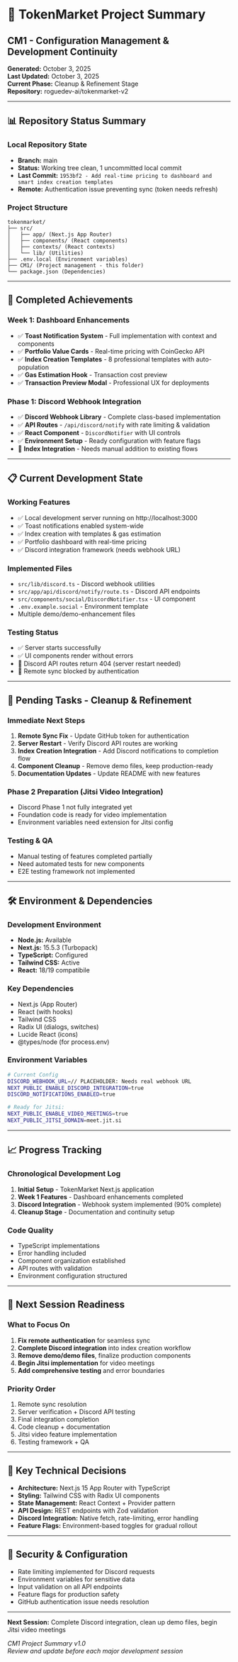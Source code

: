 # 🚀 TokenMarket Project Summary
## CM1 - Configuration Management & Development Continuity

**Generated:** October 3, 2025  
**Last Updated:** October 3, 2025  
**Current Phase:** Cleanup & Refinement Stage  
**Repository:** roguedev-ai/tokenmarket-v2

---

## 📊 **Repository Status Summary**

### **Local Repository State**
- **Branch:** main
- **Status:** Working tree clean, 1 uncommitted local commit
- **Last Commit:** `1953bf2 - Add real-time pricing to dashboard and smart index creation templates`
- **Remote:** Authentication issue preventing sync (token needs refresh)

### **Project Structure**
```
tokenmarket/
├── src/
│   ├── app/ (Next.js App Router)
│   ├── components/ (React components)
│   ├── contexts/ (React contexts)
│   └── lib/ (Utilities)
├── .env.local (Environment variables)
├── CM1/ (Project management - this folder)
└── package.json (Dependencies)
```

---

## 🎯 **Completed Achievements**

### **Week 1: Dashboard Enhancements**
- ✅ **Toast Notification System** - Full implementation with context and components
- ✅ **Portfolio Value Cards** - Real-time pricing with CoinGecko API
- ✅ **Index Creation Templates** - 8 professional templates with auto-population
- ✅ **Gas Estimation Hook** - Transaction cost preview
- ✅ **Transaction Preview Modal** - Professional UX for deployments

### **Phase 1: Discord Webhook Integration**
- ✅ **Discord Webhook Library** - Complete class-based implementation
- ✅ **API Routes** - `/api/discord/notify` with rate limiting & validation
- ✅ **React Component** - `DiscordNotifier` with UI controls
- ✅ **Environment Setup** - Ready configuration with feature flags
- 🔄 **Index Integration** - Needs manual addition to existing flows

---

## 📋 **Current Development State**

### **Working Features**
- ✅ Local development server running on http://localhost:3000
- ✅ Toast notifications enabled system-wide
- ✅ Index creation with templates & gas estimation
- ✅ Portfolio dashboard with real-time pricing
- ✅ Discord integration framework (needs webhook URL)

### **Implemented Files**
- `src/lib/discord.ts` - Discord webhook utilities
- `src/app/api/discord/notify/route.ts` - Discord API endpoints
- `src/components/social/DiscordNotifier.tsx` - UI component
- `.env.example.social` - Environment template
- Multiple demo/demo-enhancement files

### **Testing Status**
- ✅ Server starts successfully
- ✅ UI components render without errors
- 🔄 Discord API routes return 404 (server restart needed)
- 🔄 Remote sync blocked by authentication

---

## 🚧 **Pending Tasks - Cleanup & Refinement**

### **Immediate Next Steps**
1. **Remote Sync Fix** - Update GitHub token for authentication
2. **Server Restart** - Verify Discord API routes are working
3. **Index Creation Integration** - Add Discord notifications to completion flow
4. **Component Cleanup** - Remove demo files, keep production-ready
5. **Documentation Updates** - Update README with new features

### **Phase 2 Preparation (Jitsi Video Integration)**
- Discord Phase 1 not fully integrated yet
- Foundation code is ready for video implementation
- Environment variables need extension for Jitsi config

### **Testing & QA**
- Manual testing of features completed partially
- Need automated tests for new components
- E2E testing framework not implemented

---

## 🛠 **Environment & Dependencies**

### **Development Environment**
- **Node.js:** Available
- **Next.js:** 15.5.3 (Turbopack)
- **TypeScript:** Configured
- **Tailwind CSS:** Active
- **React:** 18/19 compatibile

### **Key Dependencies**
- Next.js (App Router)
- React (with hooks)
- Tailwind CSS
- Radix UI (dialogs, switches)
- Lucide React (icons)
- @types/node (for process.env)

### **Environment Variables**
```bash
# Current Config
DISCORD_WEBHOOK_URL=// PLACEHOLDER: Needs real webhook URL
NEXT_PUBLIC_ENABLE_DISCORD_INTEGRATION=true
DISCORD_NOTIFICATIONS_ENABLED=true

# Ready for Jitsi:
NEXT_PUBLIC_ENABLE_VIDEO_MEETINGS=true
NEXT_PUBLIC_JITSI_DOMAIN=meet.jit.si
```

---

## 📈 **Progress Tracking**

### **Chronological Development Log**
1. **Initial Setup** - TokenMarket Next.js application
2. **Week 1 Features** - Dashboard enhancements completed
3. **Discord Integration** - Webhook system implemented (90% complete)
4. **Cleanup Stage** - Documentation and continuity setup

### **Code Quality**
- TypeScript implementations
- Error handling included
- Component organization established
- API routes with validation
- Environment configuration structured

---

## 🔄 **Next Session Readiness**

### **What to Focus On**
1. **Fix remote authentication** for seamless sync
2. **Complete Discord integration** into index creation workflow
3. **Remove demo/demo files**, finalize production components
4. **Begin Jitsi implementation** for video meetings
5. **Add comprehensive testing** and error boundaries

### **Priority Order**
1. Remote sync resolution
2. Server verification + Discord API testing
3. Final integration completion
4. Code cleanup + documentation
5. Jitsi video feature implementation
6. Testing framework + QA

---

## 📝 **Key Technical Decisions**

- **Architecture:** Next.js 15 App Router with TypeScript
- **Styling:** Tailwind CSS with Radix UI components
- **State Management:** React Context + Provider pattern
- **API Design:** REST endpoints with Zod validation
- **Discord Integration:** Native fetch, rate-limiting, error handling
- **Feature Flags:** Environment-based toggles for gradual rollout

---

## 🔐 **Security & Configuration**

- Rate limiting implemented for Discord requests
- Environment variables for sensitive data
- Input validation on all API endpoints
- Feature flags for production safety
- GitHub authentication issue needs resolution

---

**Next Session:** Complete Discord integration, clean up demo files, begin Jitsi video meetings

*CM1 Project Summary v1.0*  
*Review and update before each major development session*
